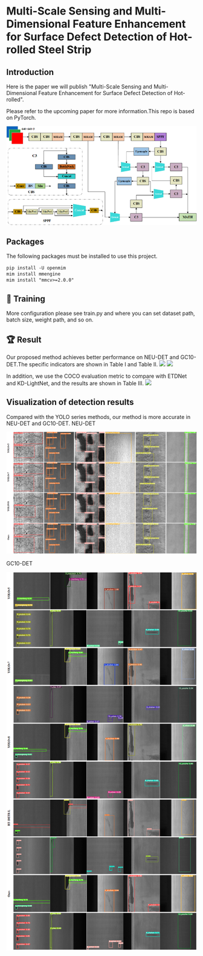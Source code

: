 # Multi-Scale Sensing and Multi-Dimensional Feature Enhancement for Surface Defect Detection of Hot-rolled Steel Strip
## Introduction
Here is the paper we will publish "Multi-Scale Sensing and Multi-Dimensional Feature Enhancement for Surface Defect Detection of Hot-rolled". 

Please refer to the upcoming paper for more information.This repo is based on PyTorch.

<img src="assets/Overallstructure.png">

## Packages
The following packages must be installed to use this project.
```
pip install -U openmim
mim install mmengine
mim install "mmcv>=2.0.0"
```

## 🚀 Training
More configuration please see train.py and where you can set dataset path, batch size, weight path, and so on.

## :trophy: Result
Our proposed method achieves better performance on NEU-DET and GC10-DET.The specific indicators are shown in Table I and Table II.
<img src="assets/TABLEⅠ.png">
<img src="assets/TABLEⅡ.png">

In addition, we use the COCO evaluation metric to compare with ETDNet and KD-LightNet, and the results are shown in Table III.
<img src="assets/TABLEⅢ.png">

## Visualization of detection results
Compared with the YOLO series methods, our method is more accurate in NEU-DET and GC10-DET.
NEU-DET

<img src="assets/neudet-test.png">

GC10-DET

<img src="assets/gc10det-test.png">
